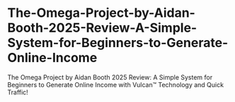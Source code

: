 # The-Omega-Project-by-Aidan-Booth-2025-Review-A-Simple-System-for-Beginners-to-Generate-Online-Income
The Omega Project by Aidan Booth 2025 Review: A Simple System for Beginners to Generate Online Income with Vulcan™ Technology and Quick Traffic!
